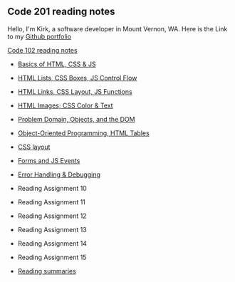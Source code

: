 ## Code 201 reading notes

Hello, I'm Kirk, a software developer in Mount Vernon, WA. Here is the Link to my [Github portfolio](https://github.com/KirkGarrison)

[Code 102 reading notes](102-notes.md)

- [Basics of HTML, CSS & JS](class-02.md)
- [HTML Lists, CSS Boxes, JS Control Flow](class-03.md)
- [HTML Links, CSS Layout, JS Functions](class-04.md)
- [HTML Images; CSS Color & Text](class-05.md)
- [Problem Domain, Objects, and the DOM](class-06.md)
- [Object-Oriented Programming, HTML Tables](class-07.md)
- [CSS layout](class-08.md)
- [Forms and JS Events](class-09.md)
- [Error Handling & Debugging](class-10.md)
- Reading Assignment 10
- Reading Assignment 11
- Reading Assignment 12
- Reading Assignment 13
- Reading Assignment 14
- Reading Assignment 15

- [Reading summaries](class-01.md)